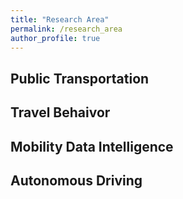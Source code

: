 ```yaml
---
title: "Research Area"
permalink: /research_area
author_profile: true
---
```


## Public Transportation

## Travel Behaivor

## Mobility Data Intelligence

## Autonomous Driving